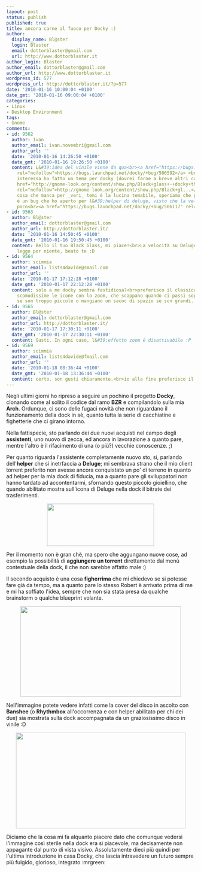 ```yaml
---
layout: post
status: publish
published: true
title: ancora carne al fuoco per Docky :)
author:
  display_name: Bl@ster
  login: Blaster
  email: dottorblaster@gmail.com
  url: http://www.dottorblaster.it
author_login: Blaster
author_email: dottorblaster@gmail.com
author_url: http://www.dottorblaster.it
wordpress_id: 577
wordpress_url: http://dottorblaster.it/?p=577
date: '2010-01-16 10:00:04 +0100'
date_gmt: '2010-01-16 09:00:04 +0100'
categories:
- Linux
- Desktop Environment
tags:
- Gnome
comments:
- id: 9562
  author: Ivan
  author_email: ivan.novembri@gmail.com
  author_url: ''
  date: '2010-01-16 14:26:50 +0100'
  date_gmt: '2010-01-16 19:26:50 +0100'
  content: L&#39;idea del vinile viene da qua<br><a href="https://bugs.launchpad.net/docky/+bug/506592"
    rel="nofollow">https://bugs.launchpad.net/docky/+bug/506592</a> <br><br>Se ti
    interessa ho fatto un tema per docky (dovrei farne a breve altri colori) =)<br><a
    href="http://gnome-look.org/content/show.php/Black+glass+-+docky+theme?content=118245"
    rel="nofollow">http://gnome-look.org/content/show.php/Black+gl...</a><br>l&#39;unica
    cosa che manca per _veri_ temi è la lucina temabile, speriamo che provvedano presto...<br><br>Questo
    è un bug che ho aperto per l&#39;helper di deluge, visto che la velocità si legge
    poco<br><a href="https://bugs.launchpad.net/docky/+bug/506117" rel="nofollow">https://bugs.launchpad.net/docky/+bug/506117</a>
- id: 9563
  author: Bl@ster
  author_email: dottorblaster@gmail.com
  author_url: http://dottorblaster.it/
  date: '2010-01-16 14:50:45 +0100'
  date_gmt: '2010-01-16 19:50:45 +0100'
  content: Bello il tuo Black Glass, mi piace!<br>La velocità su Deluge io non la
    leggo per niente, beato te :D
- id: 9564
  author: scimmia
  author_email: lists4davide@smail.com
  author_url: ''
  date: '2010-01-17 17:12:28 +0100'
  date_gmt: '2010-01-17 22:12:28 +0100'
  content: solo a me docky sembra fastidiosa?<br>preferisco il classico pannello.<br>trovo
    scomodissime le icone con lo zoom, che scappano quando ci passi sopra con il mouse
    se son troppo piccole o mangiano un sacoc di spazio se son grandi.
- id: 9565
  author: Bl@ster
  author_email: dottorblaster@gmail.com
  author_url: http://dottorblaster.it/
  date: '2010-01-17 17:30:11 +0100'
  date_gmt: '2010-01-17 22:30:11 +0100'
  content: Gusti. In ogni caso, l&#39;effetto zoom è disattivabile :P
- id: 9569
  author: scimmia
  author_email: lists4davide@fmail.com
  author_url: ''
  date: '2010-01-18 08:36:44 +0100'
  date_gmt: '2010-01-18 13:36:44 +0100'
  content: certo. son gusti chiaramente.<br>io alla fine preferisco il pannello.
---
```

<p>Negli ultimi giorni ho ripreso a seguire un pochino il progetto <strong>Docky</strong>, clonando come al solito il codice dal ramo <strong>BZR</strong> e compilandolo sulla mia <strong>Arch</strong>. Ordunque, ci sono delle fugaci novità che non riguardano il funzionamento della dock in sè, quanto tutta la serie di cacchiatine e fighetterie che ci girano intorno.</p>
<p>Nella fattispecie, sto parlando dei due nuovi acquisti nel campo degli <strong>assistenti</strong>, uno nuovo di zecca, ed ancora in lavorazione a quanto pare, mentre l'altro è il rifacimento di una (o più?) vecchie conoscenze. ;)</p>
<p>Per quanto riguarda l'assistente completamente nuovo sto, si, parlando dell'<strong>helper</strong> che si inetrfaccia a <strong>Deluge</strong>; mi sembrava strano che il mio client torrent preferito non avesse ancora conquistato un po' di terreno in quanto ad helper per la mia dock di fiducia, ma a quanto pare gli sviluppatori non hanno tardato ad accontentarmi, sfornando questo piccolo gioiellino, che quando abilitato mostra sull'icona di Deluge nella dock il bitrate dei trasferimenti.</p>
<p style="text-align: center;"><img class="alignnone" src="http://i48.tinypic.com/2mcwrc7.jpg" alt="" width="286" height="113" /></p>
<p>Per il momento non è gran chè, ma spero che aggungano nuove cose, ad esempio la possibilità di <strong>aggiungere un torrent</strong> direttamente dal menù contestuale della dock, il che non sarebbe affatto male :)</p>
<p>Il secondo acquisto è una cosa <strong>figherrima</strong> che mi chiedevo se si potesse fare già da tempo, ma a quanto pare lo stesso Robert è arrivato prima di me e mi ha soffiato l'idea, sempre che non sia stata presa da qualche brainstorm o qualche blueprint volante.</p>
<p style="text-align: center;"><img class="alignnone" src="http://i45.tinypic.com/21b9g85.jpg" alt="" width="429" height="242" /></p>
<p>Nell'immagine potete vedere infatti come la cover del disco in ascolto con <strong>Banshee</strong> (o <strong>Rhythmbox</strong> all'occorrenza e con helper abilitato per chi dei due) sia mostrata sulla dock accompagnata da un graziosissimo disco in vinile :D</p>
<p style="text-align: center;"><img class="alignnone" src="http://i46.tinypic.com/21nk009.jpg" alt="" width="453" height="256" /></p>
<p>Diciamo che la cosa mi fa alquanto piacere dato che comunque vedersi l'immagine così sterile nella dock era sì piacevole, ma decisamente non appagante dal punto di vista visivo. Assolutamente dieci più quindi per l'ultima introduzione in casa Docky, che lascia intravedere un futuro sempre più fulgido, glorioso, integrato :mrgreen:</p>
